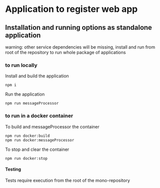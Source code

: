 # Application to register web app

## Installation and running options as standalone application
warning: other service dependencies will be missing, install and run from root of the repository to run whole package of applications

### to run locally

Install and build the application

`npm i`

Run the application

`npm run messageProcessor`

### to run in a docker container

To build and messageProcessor the container

```
npm run docker:build
npm run docker:messageProcessor
```

To stop and clear the container
```
npm run docker:stop
```

#### Testing
Tests require execution from the root of the mono-repository
